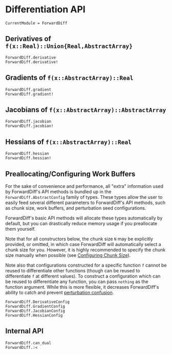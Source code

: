# Differentiation API

```@meta
CurrentModule = ForwardDiff
```

## Derivatives of `f(x::Real)::Union{Real,AbstractArray}`

```@docs
ForwardDiff.derivative
ForwardDiff.derivative!
```

## Gradients of `f(x::AbstractArray)::Real`

```@docs
ForwardDiff.gradient
ForwardDiff.gradient!
```

## Jacobians of `f(x::AbstractArray)::AbstractArray`

```@docs
ForwardDiff.jacobian
ForwardDiff.jacobian!
```

## Hessians of `f(x::AbstractArray)::Real`

```@docs
ForwardDiff.hessian
ForwardDiff.hessian!
```

## Preallocating/Configuring Work Buffers

For the sake of convenience and performance, all "extra" information used by ForwardDiff's
API methods is bundled up in the `ForwardDiff.AbstractConfig` family of types. These types
allow the user to easily feed several different parameters to ForwardDiff's API methods,
such as chunk size, work buffers, and perturbation seed configurations.

ForwardDiff's basic API methods will allocate these types automatically by default,
but you can drastically reduce memory usage if you preallocate them yourself.

Note that for all constructors below, the chunk size `N` may be explicitly provided,
or omitted, in which case ForwardDiff will automatically select a chunk size for you.
However, it is highly recommended to specify the chunk size manually when possible
(see [Configuring Chunk Size](@ref)).

Note also that configurations constructed for a specific function `f` cannot be reused to
differentiate other functions (though can be reused to differentiate `f` at different
values). To construct a configuration which can be reused to differentiate any function, you
can pass `nothing` as the function argument. While this is more flexible, it decreases
ForwardDiff's ability to catch and prevent [perturbation
confusion](https://github.com/JuliaDiff/ForwardDiff.jl/issues/83).

```@docs
ForwardDiff.DerivativeConfig
ForwardDiff.GradientConfig
ForwardDiff.JacobianConfig
ForwardDiff.HessianConfig
```

## Internal API
```@docs
ForwardDiff.can_dual
ForwardDiff.:≺
```
